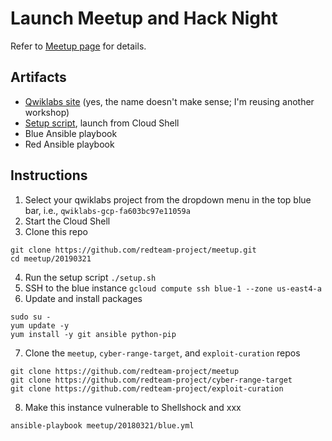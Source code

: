 # Launch Meetup and Hack Night

Refer to [Meetup page](https://www.meetup.com/redteamproject/events/259624820/) for details.

## Artifacts

* [Qwiklabs site](https://ce.qwiklabs.com/focuses/12629) (yes, the name doesn't make sense; I'm reusing another workshop)
* [Setup script](setup.sh), launch from Cloud Shell
* Blue Ansible playbook
* Red Ansible playbook

## Instructions

1. Select your qwiklabs project from the dropdown menu in the top blue bar, i.e., ```qwiklabs-gcp-fa603bc97e11059a```
2. Start the Cloud Shell
3. Clone this repo

```
git clone https://github.com/redteam-project/meetup.git
cd meetup/20190321
```

4. Run the setup script `./setup.sh`
5. SSH to the blue instance `gcloud compute ssh blue-1 --zone us-east4-a`
6. Update and install packages

```
sudo su -
yum update -y
yum install -y git ansible python-pip
```

7. Clone the `meetup`, `cyber-range-target`, and `exploit-curation` repos

```
git clone https://github.com/redteam-project/meetup
git clone https://github.com/redteam-project/cyber-range-target
git clone https://github.com/redteam-project/exploit-curation
```

8. Make this instance vulnerable to Shellshock and xxx

```
ansible-playbook meetup/20180321/blue.yml
```
